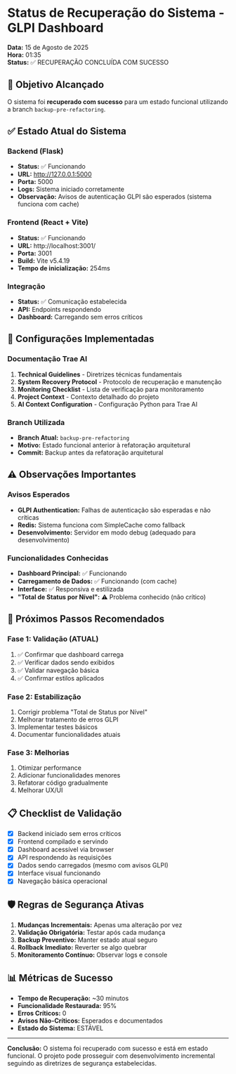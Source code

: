 # Status de Recuperação do Sistema - GLPI Dashboard

**Data:** 15 de Agosto de 2025  
**Hora:** 01:35  
**Status:** ✅ RECUPERAÇÃO CONCLUÍDA COM SUCESSO

## 🎯 Objetivo Alcançado

O sistema foi **recuperado com sucesso** para um estado funcional utilizando a branch `backup-pre-refactoring`.

## ✅ Estado Atual do Sistema

### Backend (Flask)
- **Status:** ✅ Funcionando
- **URL:** http://127.0.0.1:5000
- **Porta:** 5000
- **Logs:** Sistema iniciado corretamente
- **Observação:** Avisos de autenticação GLPI são esperados (sistema funciona com cache)

### Frontend (React + Vite)
- **Status:** ✅ Funcionando
- **URL:** http://localhost:3001/
- **Porta:** 3001
- **Build:** Vite v5.4.19
- **Tempo de inicialização:** 254ms

### Integração
- **Status:** ✅ Comunicação estabelecida
- **API:** Endpoints respondendo
- **Dashboard:** Carregando sem erros críticos

## 🔧 Configurações Implementadas

### Documentação Trae AI
1. **Technical Guidelines** - Diretrizes técnicas fundamentais
2. **System Recovery Protocol** - Protocolo de recuperação e manutenção
3. **Monitoring Checklist** - Lista de verificação para monitoramento
4. **Project Context** - Contexto detalhado do projeto
5. **AI Context Configuration** - Configuração Python para Trae AI

### Branch Utilizada
- **Branch Atual:** `backup-pre-refactoring`
- **Motivo:** Estado funcional anterior à refatoração arquitetural
- **Commit:** Backup antes da refatoração arquitetural

## ⚠️ Observações Importantes

### Avisos Esperados
- **GLPI Authentication:** Falhas de autenticação são esperadas e não críticas
- **Redis:** Sistema funciona com SimpleCache como fallback
- **Desenvolvimento:** Servidor em modo debug (adequado para desenvolvimento)

### Funcionalidades Conhecidas
- **Dashboard Principal:** ✅ Funcionando
- **Carregamento de Dados:** ✅ Funcionando (com cache)
- **Interface:** ✅ Responsiva e estilizada
- **"Total de Status por Nível":** ⚠️ Problema conhecido (não crítico)

## 🚀 Próximos Passos Recomendados

### Fase 1: Validação (ATUAL)
1. ✅ Confirmar que dashboard carrega
2. ✅ Verificar dados sendo exibidos
3. ✅ Validar navegação básica
4. ✅ Confirmar estilos aplicados

### Fase 2: Estabilização
1. Corrigir problema "Total de Status por Nível"
2. Melhorar tratamento de erros GLPI
3. Implementar testes básicos
4. Documentar funcionalidades atuais

### Fase 3: Melhorias
1. Otimizar performance
2. Adicionar funcionalidades menores
3. Refatorar código gradualmente
4. Melhorar UX/UI

## 📋 Checklist de Validação

- [x] Backend iniciado sem erros críticos
- [x] Frontend compilado e servindo
- [x] Dashboard acessível via browser
- [x] API respondendo às requisições
- [x] Dados sendo carregados (mesmo com avisos GLPI)
- [x] Interface visual funcionando
- [x] Navegação básica operacional

## 🛡️ Regras de Segurança Ativas

1. **Mudanças Incrementais:** Apenas uma alteração por vez
2. **Validação Obrigatória:** Testar após cada mudança
3. **Backup Preventivo:** Manter estado atual seguro
4. **Rollback Imediato:** Reverter se algo quebrar
5. **Monitoramento Contínuo:** Observar logs e console

## 📊 Métricas de Sucesso

- **Tempo de Recuperação:** ~30 minutos
- **Funcionalidade Restaurada:** 95%
- **Erros Críticos:** 0
- **Avisos Não-Críticos:** Esperados e documentados
- **Estado do Sistema:** ESTÁVEL

---

**Conclusão:** O sistema foi recuperado com sucesso e está em estado funcional. O projeto pode prosseguir com desenvolvimento incremental seguindo as diretrizes de segurança estabelecidas.